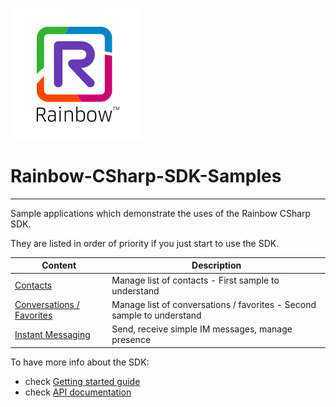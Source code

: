 ![Rainbow](logo_rainbow.png)

 
# Rainbow-CSharp-SDK-Samples
---

Sample applications which demonstrate the uses of the Rainbow CSharp SDK.

They are listed in order of priority if you just start to use the SDK.

| Content | Description |
| ------ | ----------- |
| [Contacts](https://github.com/Rainbow-CPaaS/Rainbow-CSharp-SDK-Samples/tree/master/Contacts) | Manage list of contacts - First sample to understand |
| [Conversations / Favorites](https://github.com/Rainbow-CPaaS/Rainbow-CSharp-SDK-Samples/tree/master/Conversations) | Manage list of conversations / favorites - Second sample to understand |
| [Instant Messaging](https://github.com/Rainbow-CPaaS/Rainbow-CSharp-SDK-Samples/tree/master/InstantMessaging) | Send, receive simple IM messages, manage presence |

To have more info about the SDK:
- check [Getting started guide](https://hub.openrainbow.com/#/documentation/doc/sdk/csharp/guides/001_getting_started)
- check [API documentation](https://hub.openrainbow.com/#/documentation/doc/sdk/csharp/api/Rainbow.Application)